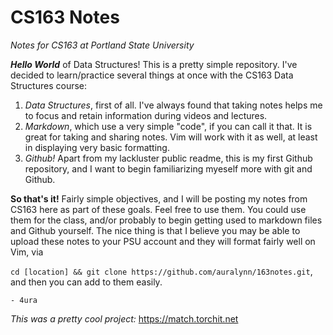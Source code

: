 # CS163 Notes
*Notes for CS163 at Portland State University*

***Hello World*** of Data Structures! This is a pretty simple repository. I've decided to learn/practice several things at once with the CS163 Data Structures course: 
1. *Data Structures*, first of all. I've always found that taking notes helps me to focus and retain information during videos and lectures.
2. *Markdown*, which use a very simple "code", if you can call it that. It is great for taking and sharing notes. Vim will work with it as well, at least in displaying very basic formatting.
3. *Github!* Apart from my lackluster public readme, this is my first Github repository, and I want to begin familiarizing myeself more with git and Github.

**So that's it!** Fairly simple objectives, and I will be posting my notes from CS163 here as part of these goals. Feel free to use them. You could use them for the class, and/or probably to begin getting used to markdown files and Github yourself. The nice thing is that I believe you may be able to upload these notes to your PSU account and they will format fairly well on Vim, via 

`cd [location] && git clone https://github.com/auralynn/163notes.git`, and then you can add to them easily.

```
- 4ura
```
*This was a pretty cool project:* https://match.torchit.net
